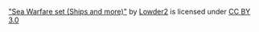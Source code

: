 ["Sea Warfare set (Ships and more)"](https://opengameart.org/content/sea-warfare-set-ships-and-more) by [Lowder2](https://opengameart.org/users/lowder2) is licensed under [CC BY 3.0](https://creativecommons.org/licenses/by/3.0/)